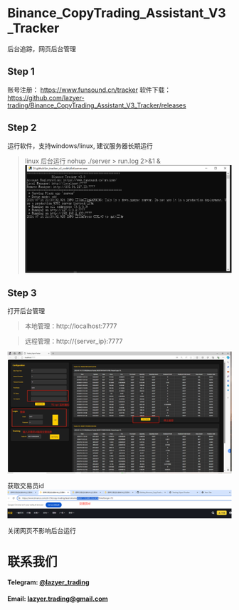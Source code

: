 # Binance_CopyTrading_Assistant_V3_Tracker
后台追踪，网页后台管理

## Step 1
账号注册：
https://www.funsound.cn/tracker
软件下载：
https://github.com/lazyer-trading/Binance_CopyTrading_Assistant_V3_Tracker/releases

## Step 2
运行软件，支持windows/linux, 建议服务器长期运行
> linux 后台运行
> nohup ./server > run.log 2>&1 &
![alt text](img/img1.png)

## Step 3
打开后台管理
> 本地管理：http://localhost:7777

> 远程管理：http://{server_ip}:7777

![alt text](img/img2.png)


获取交易员id
![alt text](img/img3.png)

关闭网页不影响后台运行



# 联系我们
#### Telegram: [@lazyer_trading](https://t.me/bn_ct_track)
#### Email: [lazyer.trading@gmail.com](mailto:lazyer.trading@gmail.com)